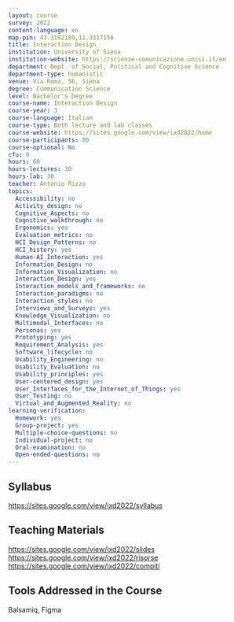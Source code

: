 ```yaml
---
layout: course
survey: 2022
content-language: en
map-pin: 43.3192189,11.3317156
title: Interaction Design
institution: University of Siena
institution-website: https://scienze-comunicazione.unisi.it/en 
department: Dept. of Social, Political and Cognitive Science
department-type: humanistic
venue: Via Roma, 56, Siena
degree: Communication Science
level: Bachelor's Degree
course-name: Interaction Design
course-year: 3
course-language: Italian
course-type: Both lecture and lab classes
course-website: https://sites.google.com/view/ixd2022/home
course-participants: 80
course-optional: No
cfu: 9
hours: 60
hours-lectures: 30
hours-lab: 30
teacher: Antonio Rizzo
topics: 
  Accessibility: no
  Activity_design: no
  Cognitive_Aspects: no
  Cognitive_walkthrough: no
  Ergonomics: yes
  Evaluation_metrics: no
  HCI_Design_Patterns: no
  HCI_history: yes
  Human-AI_Interaction: yes
  Information_Design: no
  Information_Visualization: no
  Interaction_Design: yes
  Interaction_models_and_frameworks: no
  Interaction_paradigms: no
  Interaction_styles: no
  Interviews_and_Surveys: yes
  Knowledge_Visualization: no
  Multimodal_Interfaces: no
  Personas: yes
  Prototyping: yes
  Requirement_Analysis: yes
  Software_lifecycle: no
  Usability_Engineering: no
  Usability_Evaluation: no
  Usability_principles: yes
  User-centered_design: yes
  User_Interfaces_for_the_Internet_of_Things: yes
  User_Testing: no
  Virtual_and_Augmented_Reality: no
learning-verification: 
  Homework: yes 
  Group-project: yes 
  Multiple-choice-questions: no 
  Individual-project: no 
  Oral-examination: no 
  Open-ended-questions: no 
---
```



## Syllabus 
https://sites.google.com/view/ixd2022/syllabus

## Teaching Materials 
https://sites.google.com/view/ixd2022/slides
https://sites.google.com/view/ixd2022/risorse
https://sites.google.com/view/ixd2022/compiti

## Tools Addressed in the Course 
Balsamiq, Figma

